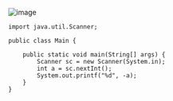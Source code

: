 ![image](https://user-images.githubusercontent.com/58898466/152951167-3bf63660-9c09-40ea-9f46-33b8148570fe.png)
~~~
import java.util.Scanner;

public class Main {

	public static void main(String[] args) {
		Scanner sc = new Scanner(System.in);
		int a = sc.nextInt();
		System.out.printf("%d", -a);
	}
}
~~~
